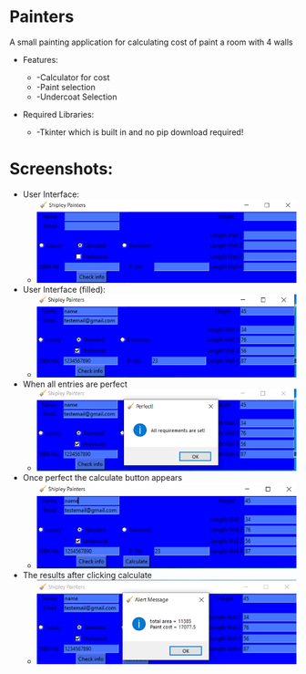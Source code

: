 # Painters
A small painting application for calculating cost of paint a room with 4 walls
* Features:
  * -Calculator for cost
  * -Paint selection
  * -Undercoat Selection

* Required Libraries:
  * -Tkinter which is built in and no pip download required!
# Screenshots:
* User Interface:
  * ![User Interface](https://github.com/DominikVla/Painters/blob/main/images/UI.png?raw=true)
* User Interface (filled):
  * ![Filled interface](https://github.com/DominikVla/Painters/blob/main/images/Filled.png?raw=true)
* When all entries are perfect
  * ![Perfect](https://github.com/DominikVla/Painters/blob/main/images/Perfect.png?raw=true)
* Once perfect the calculate button appears
  * ![Calculate](https://github.com/DominikVla/Painters/blob/main/images/Calculate.png?raw=true)
* The results after clicking calculate
  * ![Calculate](https://github.com/DominikVla/Painters/blob/main/images/Calculations.png?raw=true)
